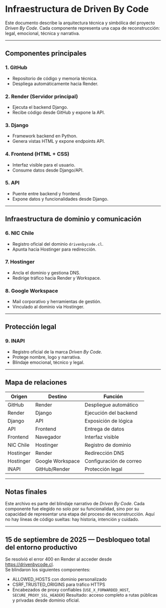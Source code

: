 # Infraestructura de Driven By Code

Este documento describe la arquitectura técnica y simbólica del proyecto *Driven By Code*. Cada componente representa una capa de reconstrucción: legal, emocional, técnica y narrativa.

---

## Componentes principales

### 1. GitHub
- Repositorio de código y memoria técnica.
- Despliega automáticamente hacia Render.

### 2. Render (Servidor principal)
- Ejecuta el backend Django.
- Recibe código desde GitHub y expone la API.

### 3. Django
- Framework backend en Python.
- Genera vistas HTML y expone endpoints API.

### 4. Frontend (HTML + CSS)
- Interfaz visible para el usuario.
- Consume datos desde Django/API.

### 5. API
- Puente entre backend y frontend.
- Expone datos y funcionalidades desde Django.

---

## Infraestructura de dominio y comunicación

### 6. NIC Chile
- Registro oficial del dominio `drivenbycode.cl`.
- Apunta hacia Hostinger para redirección.

### 7. Hostinger
- Ancla el dominio y gestiona DNS.
- Redirige tráfico hacia Render y Workspace.

### 8. Google Workspace
- Mail corporativo y herramientas de gestión.
- Vinculado al dominio vía Hostinger.

---

## Protección legal

### 9. INAPI
- Registro oficial de la marca *Driven By Code*.
- Protege nombre, logo y narrativa.
- Blindaje emocional, técnico y legal.

---

## Mapa de relaciones

| Origen | Destino | Función |
|--------|---------|---------|
| GitHub | Render | Despliegue automático |
| Render | Django | Ejecución del backend |
| Django | API | Exposición de lógica |
| API | Frontend | Entrega de datos |
| Frontend | Navegador | Interfaz visible |
| NIC Chile | Hostinger | Registro de dominio |
| Hostinger | Render | Redirección DNS |
| Hostinger | Google Workspace | Configuración de correo |
| INAPI | GitHub/Render | Protección legal |

---

## Notas finales

Este archivo es parte del blindaje narrativo de *Driven By Code*. Cada componente fue elegido no solo por su funcionalidad, sino por su capacidad de representar una etapa del proceso de reconstrucción. Aquí no hay líneas de código sueltas: hay historia, intención y cuidado.

---

## 15 de septiembre de 2025 — Desbloqueo total del entorno productivo

Se resolvió el error 400 en Render al acceder desde https://drivenbycode.cl.  
Se blindaron los siguientes componentes:
- ALLOWED_HOSTS con dominio personalizado
- CSRF_TRUSTED_ORIGINS para tráfico HTTPS
- Encabezados de proxy confiables (`USE_X_FORWARDED_HOST`, `SECURE_PROXY_SSL_HEADER`)
Resultado: acceso completo a rutas públicas y privadas desde dominio oficial.